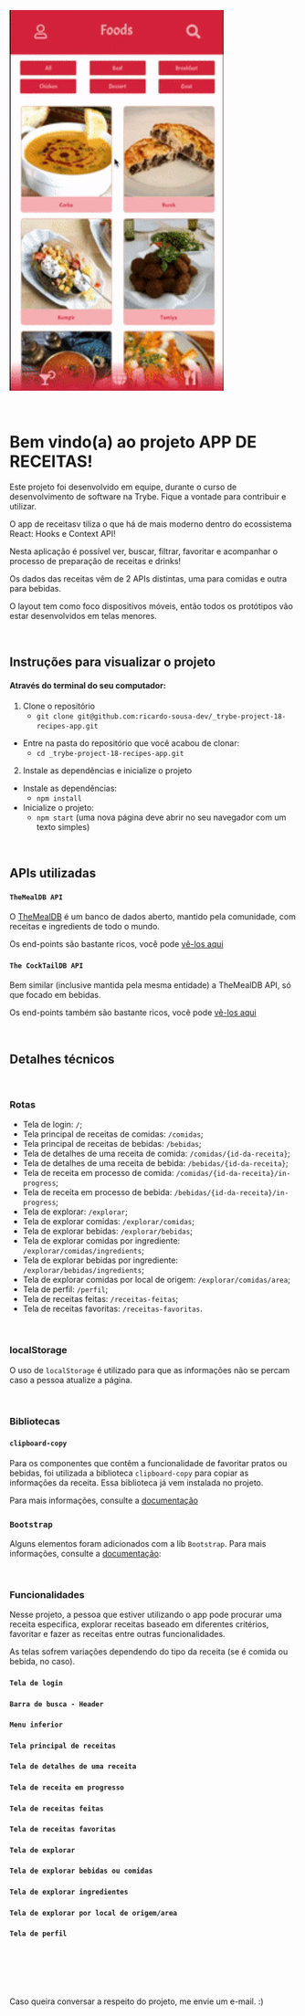 
![](gif-project.gif)

&nbsp;&nbsp;
# Bem vindo(a) ao projeto APP DE RECEITAS!


Este projeto foi desenvolvido em equipe, durante o curso de desenvolvimento de software na Trybe. Fique a vontade para contribuir e utilizar.

O app de receitasv tiliza o que há de mais moderno dentro do ecossistema React: Hooks e Context API!

Nesta aplicação é possível ver, buscar, filtrar, favoritar e acompanhar o processo de preparação de receitas e drinks!

Os dados das receitas vêm de 2 APIs distintas, uma para comidas e outra para bebidas.

O layout tem como foco dispositivos móveis, então todos os protótipos vão estar desenvolvidos em telas menores.


&nbsp;&nbsp;

## Instruções para visualizar o projeto

#### Através do terminal do seu computador:
1. Clone o repositório
    * `git clone git@github.com:ricardo-sousa-dev/_trybe-project-18-recipes-app.git`
  * Entre na pasta do repositório que você acabou de clonar:
    * `cd _trybe-project-18-recipes-app.git`

2. Instale as dependências e inicialize o projeto
  * Instale as dependências:
    * `npm install`
  * Inicialize o projeto:
    * `npm start` (uma nova página deve abrir no seu navegador com um texto simples)

&nbsp;&nbsp;
## APIs utilizadas

#### `TheMealDB API`

O [TheMealDB](https://www.themealdb.com/) é um banco de dados aberto, mantido pela comunidade, com receitas e ingredients de todo o mundo.

Os end-points são bastante ricos, você pode [vê-los aqui](https://www.themealdb.com/api.php)

#### `The CockTailDB API`

Bem similar (inclusive mantida pela mesma entidade) a TheMealDB API, só que focado em bebidas.

Os end-points também são bastante ricos, você pode [vê-los aqui](https://www.thecocktaildb.com/api.php)

&nbsp;&nbsp;
## Detalhes técnicos
&nbsp;
### Rotas

* Tela de login: `/`;
* Tela principal de receitas de comidas: `/comidas`;
* Tela principal de receitas de bebidas: `/bebidas`;
* Tela de detalhes de uma receita de comida: `/comidas/{id-da-receita}`;
* Tela de detalhes de uma receita de bebida: `/bebidas/{id-da-receita}`;
* Tela de receita em processo de comida: `/comidas/{id-da-receita}/in-progress`;
* Tela de receita em processo de bebida: `/bebidas/{id-da-receita}/in-progress`;
* Tela de explorar: `/explorar`;
* Tela de explorar comidas: `/explorar/comidas`;
* Tela de explorar bebidas: `/explorar/bebidas`;
* Tela de explorar comidas por ingrediente: `/explorar/comidas/ingredients`;
* Tela de explorar bebidas por ingrediente: `/explorar/bebidas/ingredients`;
* Tela de explorar comidas por local de origem: `/explorar/comidas/area`;
* Tela de perfil: `/perfil`;
* Tela de receitas feitas: `/receitas-feitas`;
* Tela de receitas favoritas: `/receitas-favoritas`.

&nbsp;
### localStorage

O uso de `localStorage` é utilizado para que as informações não se percam caso a pessoa atualize a página.

&nbsp;
### Bibliotecas

#### `clipboard-copy`

Para os componentes que contêm a funcionalidade de favoritar pratos ou bebidas, foi utilizada a biblioteca `clipboard-copy` para copiar as informações da receita. Essa biblioteca já vem instalada no projeto.

Para mais informações, consulte a [documentação](https://www.npmjs.com/package/clipboard-copy)

### `Bootstrap` 

Alguns elementos foram adicionados com a lib `Bootstrap`. 
Para mais informações, consulte a [documentação](https://react-bootstrap.github.io/components/buttons/):

&nbsp;
### Funcionalidades

Nesse projeto, a pessoa que estiver utilizando o app pode procurar uma receita especifica, explorar receitas baseado em diferentes critérios, favoritar e fazer as receitas entre outras funcionalidades.

As telas sofrem variações dependendo do tipo da receita (se é comida ou bebida, no caso).


#### `Tela de login`

#### `Barra de busca - Header`

#### `Menu inferior`

#### `Tela principal de receitas`

#### `Tela de detalhes de uma receita`
 
#### `Tela de receita em progresso`

#### `Tela de receitas feitas`

#### `Tela de receitas favoritas`

#### `Tela de explorar`

#### `Tela de explorar bebidas ou comidas`

#### `Tela de explorar ingredientes`

#### `Tela de explorar por local de origem/area`

#### `Tela de perfil`

&nbsp;
---
&nbsp;

Caso queira conversar a respeito do projeto, me envie um e-mail.  :)
